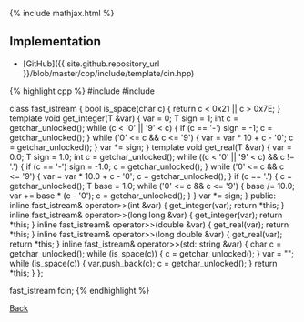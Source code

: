 {% include mathjax.html %}



## Implementation

- [GitHub]({{ site.github.repository_url }}/blob/master/cpp/include/template/cin.hpp)

{% highlight cpp %}
#include <cstdio>
#include <string>

class fast_istream {
  bool is_space(char c) { return c < 0x21 || c > 0x7E; }
  template<typename T>
  void get_integer(T &var) {
    var = 0;
    T sign = 1;
    int c = getchar_unlocked();
    while (c < '0' || '9' < c) {
      if (c == '-') sign = -1;
      c = getchar_unlocked();
    }
    while ('0' <= c && c <= '9') {
      var = var * 10 + c - '0';
      c = getchar_unlocked();
    }
    var *= sign;
  }
  template<typename T>
  void get_real(T &var) {
    var = 0.0;
    T sign = 1.0;
    int c = getchar_unlocked();
    while ((c < '0' || '9' < c) && c != '.') {
      if (c == '-') sign = -1.0;
      c = getchar_unlocked();
    }
    while ('0' <= c && c <= '9') {
      var = var * 10.0 + c - '0';
      c = getchar_unlocked();
    }
    if (c == '.') {
      c = getchar_unlocked();
      T base = 1.0;
      while ('0' <= c && c <= '9') {
        base /= 10.0;
        var += base * (c - '0');
        c = getchar_unlocked();
      }
    }
    var *= sign;
  }
public:
  inline fast_istream& operator>>(int &var) {
    get_integer(var);
    return *this;
  }
  inline fast_istream& operator>>(long long &var) {
    get_integer(var);
    return *this;
  }
  inline fast_istream& operator>>(double &var) {
    get_real(var);
    return *this;
  }
  inline fast_istream& operator>>(long double &var) {
    get_real(var);
    return *this;
  }
  inline fast_istream& operator>>(std::string &var) {
    char c = getchar_unlocked();
    while (is_space(c)) {
      c = getchar_unlocked();
    }
    var = "";
    while (is_space(c)) {
      var.push_back(c);
      c = getchar_unlocked();
    }
    return *this;
  }
};

fast_istream fcin;
{% endhighlight %}

[Back](../..)
